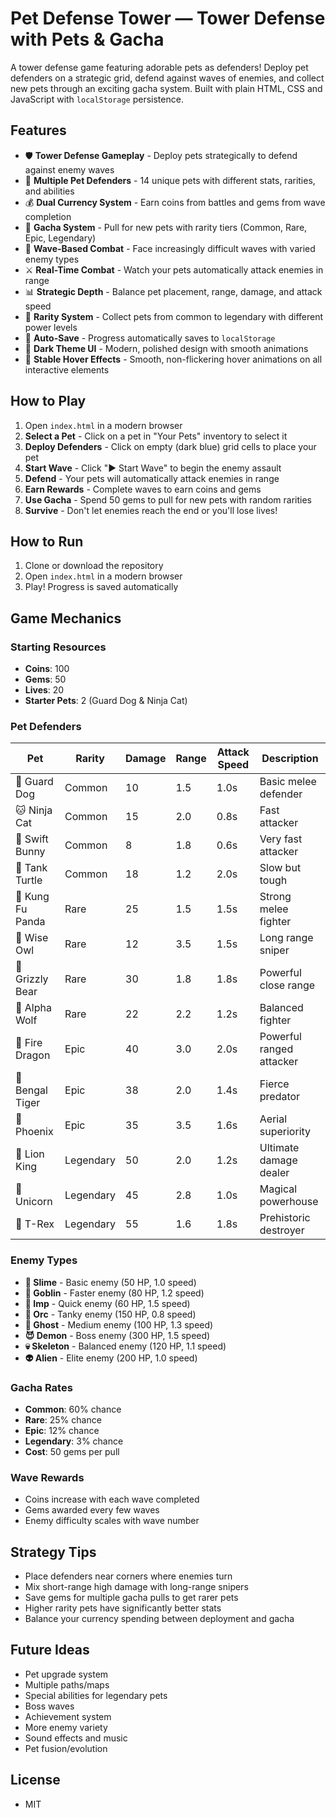 # Pet Defense Tower — Tower Defense with Pets & Gacha

A tower defense game featuring adorable pets as defenders! Deploy pet defenders on a strategic grid, defend against waves of enemies, and collect new pets through an exciting gacha system. Built with plain HTML, CSS and JavaScript with `localStorage` persistence.

## Features
- 🛡️ **Tower Defense Gameplay** - Deploy pets strategically to defend against enemy waves
- 🐾 **Multiple Pet Defenders** - 14 unique pets with different stats, rarities, and abilities
- 💰 **Dual Currency System** - Earn coins from battles and gems from wave completion
- 🎲 **Gacha System** - Pull for new pets with rarity tiers (Common, Rare, Epic, Legendary)
- 🌊 **Wave-Based Combat** - Face increasingly difficult waves with varied enemy types
- ⚔️ **Real-Time Combat** - Watch your pets automatically attack enemies in range
- 📊 **Strategic Depth** - Balance pet placement, range, damage, and attack speed
- 💎 **Rarity System** - Collect pets from common to legendary with different power levels
- 💾 **Auto-Save** - Progress automatically saves to `localStorage`
- 🎨 **Dark Theme UI** - Modern, polished design with smooth animations
- 🐛 **Stable Hover Effects** - Smooth, non-flickering hover animations on all interactive elements

## How to Play
1. Open `index.html` in a modern browser
2. **Select a Pet** - Click on a pet in "Your Pets" inventory to select it
3. **Deploy Defenders** - Click on empty (dark blue) grid cells to place your pet
4. **Start Wave** - Click "▶️ Start Wave" to begin the enemy assault
5. **Defend** - Your pets will automatically attack enemies in range
6. **Earn Rewards** - Complete waves to earn coins and gems
7. **Use Gacha** - Spend 50 gems to pull for new pets with random rarities
8. **Survive** - Don't let enemies reach the end or you'll lose lives!

## How to Run
1. Clone or download the repository
2. Open `index.html` in a modern browser
3. Play! Progress is saved automatically

## Game Mechanics

### Starting Resources
- **Coins**: 100
- **Gems**: 50
- **Lives**: 20
- **Starter Pets**: 2 (Guard Dog & Ninja Cat)

### Pet Defenders
| Pet | Rarity | Damage | Range | Attack Speed | Description |
|-----|--------|--------|-------|--------------|-------------|
| 🐶 Guard Dog | Common | 10 | 1.5 | 1.0s | Basic melee defender |
| 🐱 Ninja Cat | Common | 15 | 2.0 | 0.8s | Fast attacker |
| 🐰 Swift Bunny | Common | 8 | 1.8 | 0.6s | Very fast attacker |
| 🐢 Tank Turtle | Common | 18 | 1.2 | 2.0s | Slow but tough |
| 🐼 Kung Fu Panda | Rare | 25 | 1.5 | 1.5s | Strong melee fighter |
| 🦉 Wise Owl | Rare | 12 | 3.5 | 1.5s | Long range sniper |
| 🐻 Grizzly Bear | Rare | 30 | 1.8 | 1.8s | Powerful close range |
| 🐺 Alpha Wolf | Rare | 22 | 2.2 | 1.2s | Balanced fighter |
| 🐲 Fire Dragon | Epic | 40 | 3.0 | 2.0s | Powerful ranged attacker |
| 🐯 Bengal Tiger | Epic | 38 | 2.0 | 1.4s | Fierce predator |
| 🦅 Phoenix | Epic | 35 | 3.5 | 1.6s | Aerial superiority |
| 🦁 Lion King | Legendary | 50 | 2.0 | 1.2s | Ultimate damage dealer |
| 🦄 Unicorn | Legendary | 45 | 2.8 | 1.0s | Magical powerhouse |
| 🦖 T-Rex | Legendary | 55 | 1.6 | 1.8s | Prehistoric destroyer |

### Enemy Types
- **👾 Slime** - Basic enemy (50 HP, 1.0 speed)
- **👹 Goblin** - Faster enemy (80 HP, 1.2 speed)
- **👿 Imp** - Quick enemy (60 HP, 1.5 speed)
- **👺 Orc** - Tanky enemy (150 HP, 0.8 speed)
- **👻 Ghost** - Medium enemy (100 HP, 1.3 speed)
- **😈 Demon** - Boss enemy (300 HP, 1.5 speed)
- **💀 Skeleton** - Balanced enemy (120 HP, 1.1 speed)
- **👽 Alien** - Elite enemy (200 HP, 1.0 speed)

### Gacha Rates
- **Common**: 60% chance
- **Rare**: 25% chance
- **Epic**: 12% chance
- **Legendary**: 3% chance
- **Cost**: 50 gems per pull

### Wave Rewards
- Coins increase with each wave completed
- Gems awarded every few waves
- Enemy difficulty scales with wave number

## Strategy Tips
- Place defenders near corners where enemies turn
- Mix short-range high damage with long-range snipers
- Save gems for multiple gacha pulls to get rarer pets
- Higher rarity pets have significantly better stats
- Balance your currency spending between deployment and gacha

## Future Ideas
- Pet upgrade system
- Multiple paths/maps
- Special abilities for legendary pets
- Boss waves
- Achievement system
- More enemy variety
- Sound effects and music
- Pet fusion/evolution

## License
- MIT